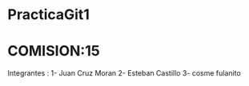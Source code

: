 # PracticaGit1
# COMISION:15
Integrantes : 
1- Juan Cruz Moran
2- Esteban Castillo 
3- cosme fulanito